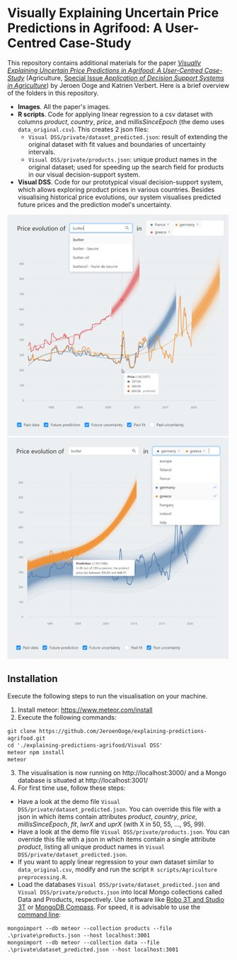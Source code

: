 # Visually Explaining Uncertain Price Predictions in Agrifood: A User-Centred Case-Study

This repository contains additional materials for the paper [*Visually Explaining Uncertain Price Predictions in Agrifood: A User-Centred Case-Study*](https://doi.org/10.3390/agriculture12071024) (Agriculture, [Special Issue *Application of Decision Support Systems in Agriculture*](https://www.mdpi.com/journal/agriculture/special_issues/Decision_Support_Systems_Application)) by Jeroen Ooge and Katrien Verbert. Here is a brief overview of the folders in this repository.

 - **Images**. All the paper's images.
 - **R scripts**. Code for applying linear regression to a csv dataset with columns *product*, *country*, *price*, and *millisSinceEpoch* (the demo uses `data_original.csv`). This creates 2 json files:
   - `Visual DSS/private/dataset_predicted.json`: result of extending the original dataset with fit values and boundaries of uncertainty intervals.
   - `Visual DSS/private/products.json`: unique product names in the original dataset; used for speeding up the search field for products in our visual decision-support system.
 - **Visual DSS**. Code for our prototypical visual decision-support system, which allows exploring product prices in various countries. Besides visualising historical price evolutions, our system visualises predicted future prices and the prediction model's uncertainty.

<img alt="Selecting a food product in the upper left search field and getting details about the price and date upon hovering over the line chart." src="https://github.com/JeroenOoge/explaining-predictions-agrifood/blob/main/Images/hover1mouse.png" width="500px"> <img alt="Selecting countries in the upper right search field and getting a description of the hovered fan (\quote{In 80 out of 100 occasions, the product price lies between A and B.} where A and B are the lower and upper bounds of the prediction interval at the indicated date, respectively)." src="https://github.com/JeroenOoge/explaining-predictions-agrifood/blob/main/Images/hover2mouse.png" width="500px">

## Installation
Execute the following steps to run the visualisation on your machine. 

1. Install meteor: https://www.meteor.com/install
2. Execute the following commands:
```
git clone https://github.com/JeroenOoge/explaining-predictions-agrifood.git
cd './explaining-predictions-agrifood/Visual DSS'
meteor npm install
meteor
```
3. The visualisation is now running on http://localhost:3000/ and a Mongo database is situated at http://localhost:3001/
4. For first time use, follow these steps:
  * Have a look at the demo file `Visual DSS/private/dataset_predicted.json`. You can override this file with a json in which items contain attributes *product*, *country*, *price*, *millisSinceEpoch*, *fit*, *lwrX* and *uprX* (with X in 50, 55, ..., 95, 99).
  * Have a look at the demo file `Visual DSS/private/products.json`. You can override this file with a json in which items contain a single attribute *product*, listing all unique product names in `Visual DSS/private/dataset_predicted.json`.
  * If you want to apply linear regression to your own dataset similar to `data_original.csv`, modify and run the script `R scripts/Agriculture preprocessing.R`.
  * Load the databases `Visual DSS/private/dataset_predicted.json` and `Visual DSS/private/products.json` into local Mongo collections called Data and Products, respectively. Use software like [Robo 3T and Studio 3T](https://robomongo.org/download) or [MongoDB Compass](https://www.mongodb.com/products/compass). For speed, it is advisable to use the [command line](https://docs.mongodb.com/manual/reference/program/mongoimport/):
```
mongoimport --db meteor --collection products --file .\private\products.json --host localhost:3001
mongoimport --db meteor --collection data --file .\private\dataset_predicted.json --host localhost:3001
```
